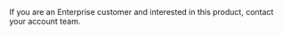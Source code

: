 ---
---

<Aside header="Note:">
If you are an Enterprise customer and interested in this product, contact your account team.
</Aside>
